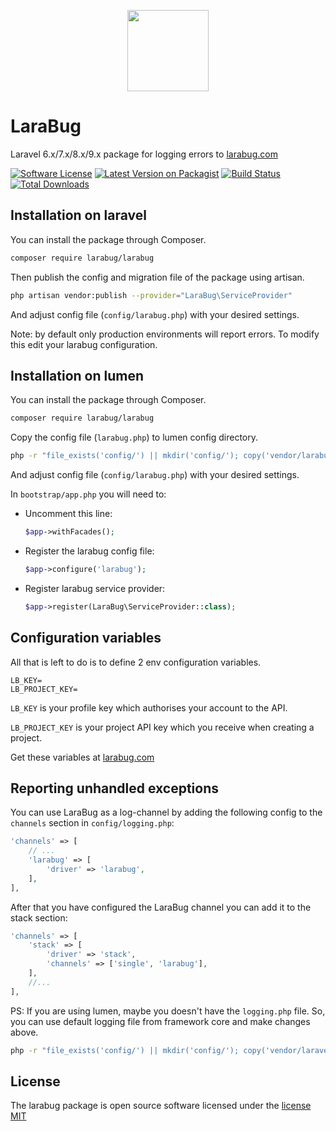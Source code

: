 <p align="center">
    <a href="https://www.larabug.com" target="_blank"><img width="130" src="https://www.larabug.com/images/larabug-logo-small.png"></a>
</p>

# LaraBug
Laravel 6.x/7.x/8.x/9.x package for logging errors to [larabug.com](https://www.larabug.com)

[![Software License](https://poser.pugx.org/larabug/larabug/license.svg)](LICENSE.md)
[![Latest Version on Packagist](https://poser.pugx.org/larabug/larabug/v/stable.svg)](https://packagist.org/packages/larabug/larabug)
[![Build Status](https://github.com/larabug/larabug/workflows/tests/badge.svg)](https://github.com/larabug/larabug/actions)
[![Total Downloads](https://poser.pugx.org/larabug/larabug/d/total.svg)](https://packagist.org/packages/larabug/larabug)

## Installation on laravel
You can install the package through Composer.
```bash
composer require larabug/larabug
```

Then publish the config and migration file of the package using artisan.
```bash
php artisan vendor:publish --provider="LaraBug\ServiceProvider"
```
And adjust config file (`config/larabug.php`) with your desired settings.

Note: by default only production environments will report errors. To modify this edit your larabug configuration.

## Installation on lumen
You can install the package through Composer.
```bash
composer require larabug/larabug
```

Copy the config file (`larabug.php`) to lumen config directory.
```bash
php -r "file_exists('config/') || mkdir('config/'); copy('vendor/larabug/larabug/config/larabug.php', 'config/larabug.php');"
```
And adjust config file (`config/larabug.php`) with your desired settings.

In `bootstrap/app.php` you will need to:
- Uncomment this line:
    ```php
    $app->withFacades();
    ```
- Register the larabug config file:
    ```php
    $app->configure('larabug');
    ```
- Register larabug service provider:
    ```php
    $app->register(LaraBug\ServiceProvider::class);
    ```

## Configuration variables
All that is left to do is to define 2 env configuration variables.
```
LB_KEY=
LB_PROJECT_KEY=
```
`LB_KEY` is your profile key which authorises your account to the API.

`LB_PROJECT_KEY` is your project API key which you receive when creating a project.

Get these variables at [larabug.com](https://www.larabug.com)

## Reporting unhandled exceptions
You can use LaraBug as a log-channel by adding the following config to the `channels` section in `config/logging.php`:
```php
'channels' => [
    // ...
    'larabug' => [
        'driver' => 'larabug',
    ],
],
```
After that you have configured the LaraBug channel you can add it to the stack section:
```php
'channels' => [
    'stack' => [
        'driver' => 'stack',
        'channels' => ['single', 'larabug'],
    ],
    //...
],
```

PS: If you are using lumen, maybe you doesn't have the `logging.php` file. So, you can use default logging file from
framework core and make changes above.
```bash
php -r "file_exists('config/') || mkdir('config/'); copy('vendor/laravel/lumen-framework/config/logging.php', 'config/logging.php');"
```

## License
The larabug package is open source software licensed under the [license MIT](http://opensource.org/licenses/MIT)
